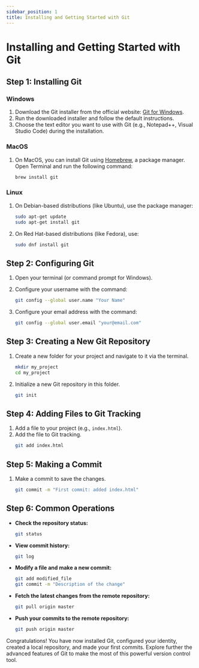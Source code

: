```yaml
---
sidebar_position: 1
title: Installing and Getting Started with Git
---
```


# Installing and Getting Started with Git

## Step 1: Installing Git

### Windows

1. Download the Git installer from the official website: [Git for Windows](https://gitforwindows.org/).
2. Run the downloaded installer and follow the default instructions.
3. Choose the text editor you want to use with Git (e.g., Notepad++, Visual Studio Code) during the installation.

### MacOS

1. On MacOS, you can install Git using [Homebrew](https://brew.sh/), a package manager. Open Terminal and run the following command:
   ```bash
   brew install git
   ```

### Linux

1. On Debian-based distributions (like Ubuntu), use the package manager:
   ```bash
   sudo apt-get update
   sudo apt-get install git
   ```

2. On Red Hat-based distributions (like Fedora), use:
   ```bash
   sudo dnf install git
   ```

## Step 2: Configuring Git

1. Open your terminal (or command prompt for Windows).
2. Configure your username with the command:
   ```bash
   git config --global user.name "Your Name"
   ```

3. Configure your email address with the command:
   ```bash
   git config --global user.email "your@email.com"
   ```

## Step 3: Creating a New Git Repository

1. Create a new folder for your project and navigate to it via the terminal.
   ```bash
   mkdir my_project
   cd my_project
   ```

2. Initialize a new Git repository in this folder.
   ```bash
   git init
   ```

## Step 4: Adding Files to Git Tracking

1. Add a file to your project (e.g., `index.html`).
2. Add the file to Git tracking.
   ```bash
   git add index.html
   ```

## Step 5: Making a Commit

1. Make a commit to save the changes.
   ```bash
   git commit -m "First commit: added index.html"
   ```

## Step 6: Common Operations

- **Check the repository status:**
  ```bash
  git status
  ```

- **View commit history:**
  ```bash
  git log
  ```

- **Modify a file and make a new commit:**
  ```bash
  git add modified_file
  git commit -m "Description of the change"
  ```

- **Fetch the latest changes from the remote repository:**
  ```bash
  git pull origin master
  ```

- **Push your commits to the remote repository:**
  ```bash
  git push origin master
  ```

Congratulations! You have now installed Git, configured your identity, created a local repository, and made your first commits. Explore further the advanced features of Git to make the most of this powerful version control tool.
